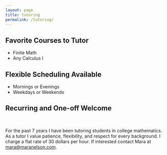 ```yaml
---
layout: page
title: tutoring
permalink: /tutoring/
---
```


<h2>Favorite Courses to Tutor</h2>
<ul>
   <li>Finite Math</li>
   <li>Any Calculus I</li>
</ul>
<h2>Flexible Scheduling Available</h2>
 <ul>
   <li>Mornings or Evenings</li>
   <li>Weekdays or Weekends</li>
</ul>
<h2>Recurring and One-off Welcome</h2>
     
<br />

For the past 7 years I have been tutoring students in college mathematics. 
As a tutor I value patience, flexibility, and respect for every background.
I charge a flat rate of 30 dollars per hour.
If interested contact Mara at mara@maranelson.com.

